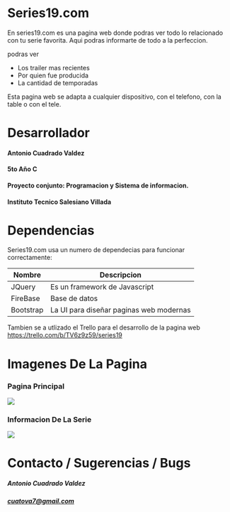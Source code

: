 # Series19.com

En series19.com es una pagina web donde podras ver todo lo relacionado con tu serie favorita. Aqui podras informarte de todo a la perfeccion.

podras ver

* Los trailer mas recientes
* Por quien fue producida
* La cantidad de temporadas

Esta pagina web se adapta a cualquier dispositivo, con el telefono, con la table o con el tele.

# Desarrollador
#### Antonio Cuadrado Valdez
#### 5to Año C
#### Proyecto conjunto: Programacion y Sistema de informacion.
#### Instituto Tecnico Salesiano Villada

# Dependencias
Series19.com usa un numero de dependecias para funcionar correctamente:

| Nombre | Descripcion |
| ------ | ------ |
| JQuery | Es un framework de Javascript |
| FireBase | Base de datos |
| Bootstrap | La UI para diseñar paginas web modernas |

Tambien se a utlizado el Trello para el desarrollo de la pagina web	
https://trello.com/b/TV6z9z59/series19


# Imagenes De La Pagina

### Pagina Principal
	
![](https://firebasestorage.googleapis.com/v0/b/series19-4b694.appspot.com/o/serie.png?alt=media&token=48488db4-a51a-49fa-a239-19bcc57f2614)

### Informacion De La Serie

![](https://firebasestorage.googleapis.com/v0/b/series19-4b694.appspot.com/o/serie2.png?alt=media&token=90482964-c499-49ff-a9a4-8b0460b67003)

# Contacto / Sugerencias / Bugs

##### **Antonio Cuadrado Valdez**
##### **cuatova7@gmail.com**
